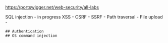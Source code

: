 https://portswigger.net/web-security/all-labs

SQL injection - in progress
    XSS -
    CSRF -
    SSRF - 
    Path traversal - 
    File upload  -

	## Authentication
	## OS command injection